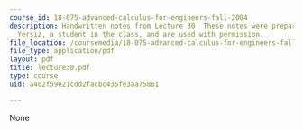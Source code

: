```yaml
---
course_id: 18-075-advanced-calculus-for-engineers-fall-2004
description: Handwritten notes from Lecture 30. These notes were prepared by Melike
  Yersiz, a student in the class, and are used with permission.
file_location: /coursemedia/18-075-advanced-calculus-for-engineers-fall-2004/a402f59e21cdd2facbc435fe3aa75881_lecture30.pdf
file_type: application/pdf
layout: pdf
title: lecture30.pdf
type: course
uid: a402f59e21cdd2facbc435fe3aa75881

---
```

None